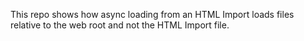 This repo shows how async loading from an HTML Import loads files relative to the web root and not the HTML Import file.
